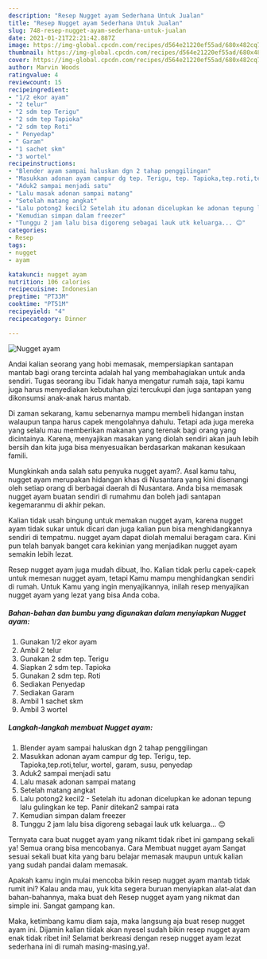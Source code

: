 ```yaml
---
description: "Resep Nugget ayam Sederhana Untuk Jualan"
title: "Resep Nugget ayam Sederhana Untuk Jualan"
slug: 748-resep-nugget-ayam-sederhana-untuk-jualan
date: 2021-01-21T22:21:42.887Z
image: https://img-global.cpcdn.com/recipes/d564e21220ef55ad/680x482cq70/nugget-ayam-foto-resep-utama.jpg
thumbnail: https://img-global.cpcdn.com/recipes/d564e21220ef55ad/680x482cq70/nugget-ayam-foto-resep-utama.jpg
cover: https://img-global.cpcdn.com/recipes/d564e21220ef55ad/680x482cq70/nugget-ayam-foto-resep-utama.jpg
author: Marvin Woods
ratingvalue: 4
reviewcount: 15
recipeingredient:
- "1/2 ekor ayam"
- "2 telur"
- "2 sdm tep Terigu"
- "2 sdm tep Tapioka"
- "2 sdm tep Roti"
- " Penyedap"
- " Garam"
- "1 sachet skm"
- "3 wortel"
recipeinstructions:
- "Blender ayam sampai haluskan dgn 2 tahap penggilingan"
- "Masukkan adonan ayam campur dg tep. Terigu, tep. Tapioka,tep.roti,telur, wortel, garam, susu, penyedap"
- "Aduk2 sampai menjadi satu"
- "Lalu masak adonan sampai matang"
- "Setelah matang angkat"
- "Lalu potong2 kecil2 Setelah itu adonan dicelupkan ke adonan tepung lalu gulingkan ke tep. Panir ditekan2 sampai rata"
- "Kemudian simpan dalam freezer"
- "Tunggu 2 jam lalu bisa digoreng sebagai lauk utk keluarga... 😊"
categories:
- Resep
tags:
- nugget
- ayam

katakunci: nugget ayam 
nutrition: 106 calories
recipecuisine: Indonesian
preptime: "PT33M"
cooktime: "PT51M"
recipeyield: "4"
recipecategory: Dinner

---
```



![Nugget ayam](https://img-global.cpcdn.com/recipes/d564e21220ef55ad/680x482cq70/nugget-ayam-foto-resep-utama.jpg)

Andai kalian seorang yang hobi memasak, mempersiapkan santapan mantab bagi orang tercinta adalah hal yang membahagiakan untuk anda sendiri. Tugas seorang ibu Tidak hanya mengatur rumah saja, tapi kamu juga harus menyediakan kebutuhan gizi tercukupi dan juga santapan yang dikonsumsi anak-anak harus mantab.

Di zaman  sekarang, kamu sebenarnya mampu membeli hidangan instan walaupun tanpa harus capek mengolahnya dahulu. Tetapi ada juga mereka yang selalu mau memberikan makanan yang terenak bagi orang yang dicintainya. Karena, menyajikan masakan yang diolah sendiri akan jauh lebih bersih dan kita juga bisa menyesuaikan berdasarkan makanan kesukaan famili. 



Mungkinkah anda salah satu penyuka nugget ayam?. Asal kamu tahu, nugget ayam merupakan hidangan khas di Nusantara yang kini disenangi oleh setiap orang di berbagai daerah di Nusantara. Anda bisa memasak nugget ayam buatan sendiri di rumahmu dan boleh jadi santapan kegemaranmu di akhir pekan.

Kalian tidak usah bingung untuk memakan nugget ayam, karena nugget ayam tidak sukar untuk dicari dan juga kalian pun bisa menghidangkannya sendiri di tempatmu. nugget ayam dapat diolah memalui beragam cara. Kini pun telah banyak banget cara kekinian yang menjadikan nugget ayam semakin lebih lezat.

Resep nugget ayam juga mudah dibuat, lho. Kalian tidak perlu capek-capek untuk memesan nugget ayam, tetapi Kamu mampu menghidangkan sendiri di rumah. Untuk Kamu yang ingin menyajikannya, inilah resep menyajikan nugget ayam yang lezat yang bisa Anda coba.

<!--inarticleads1-->

##### Bahan-bahan dan bumbu yang digunakan dalam menyiapkan Nugget ayam:

1. Gunakan 1/2 ekor ayam
1. Ambil 2 telur
1. Gunakan 2 sdm tep. Terigu
1. Siapkan 2 sdm tep. Tapioka
1. Gunakan 2 sdm tep. Roti
1. Sediakan  Penyedap
1. Sediakan  Garam
1. Ambil 1 sachet skm
1. Ambil 3 wortel




<!--inarticleads2-->

##### Langkah-langkah membuat Nugget ayam:

1. Blender ayam sampai haluskan dgn 2 tahap penggilingan
1. Masukkan adonan ayam campur dg tep. Terigu, tep. Tapioka,tep.roti,telur, wortel, garam, susu, penyedap
1. Aduk2 sampai menjadi satu
1. Lalu masak adonan sampai matang
1. Setelah matang angkat
1. Lalu potong2 kecil2 - Setelah itu adonan dicelupkan ke adonan tepung lalu gulingkan ke tep. Panir ditekan2 sampai rata
1. Kemudian simpan dalam freezer
1. Tunggu 2 jam lalu bisa digoreng sebagai lauk utk keluarga... 😊




Ternyata cara buat nugget ayam yang nikamt tidak ribet ini gampang sekali ya! Semua orang bisa mencobanya. Cara Membuat nugget ayam Sangat sesuai sekali buat kita yang baru belajar memasak maupun untuk kalian yang sudah pandai dalam memasak.

Apakah kamu ingin mulai mencoba bikin resep nugget ayam mantab tidak rumit ini? Kalau anda mau, yuk kita segera buruan menyiapkan alat-alat dan bahan-bahannya, maka buat deh Resep nugget ayam yang nikmat dan simple ini. Sangat gampang kan. 

Maka, ketimbang kamu diam saja, maka langsung aja buat resep nugget ayam ini. Dijamin kalian tiidak akan nyesel sudah bikin resep nugget ayam enak tidak ribet ini! Selamat berkreasi dengan resep nugget ayam lezat sederhana ini di rumah masing-masing,ya!.

